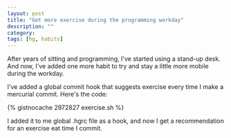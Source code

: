 ```yaml
---
layout: post
title: "Get more exercise during the programming workday"
description: ""
category: 
tags: [hg, habits]
---
```

After years of sitting and programming, I've started using a stand-up desk.
And now, I've added one more habit to try and stay a little more mobile
during the workday.


I've added a global commit hook that suggests exercise every time I make
a mercurial commit. Here's the code:

{% gistnocache 2972827 exercise.sh %}

I added it to me global .hgrc file as a hook, and now I get a recommendation for an exercise eat time I commit.
